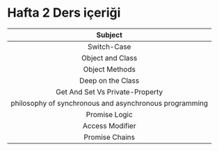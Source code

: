 # Hafta 2 Ders içeriği

|                        Subject                         |
| :----------------------------------------------------: |
|                      Switch-Case                       |
|                    Object and Class                    |
|                     Object Methods                     |
|                   Deep on the Class                    |
|            Get And Set Vs Private-Property             |
| philosophy of synchronous and asynchronous programming |
|                     Promise Logic                      |
|                    Access Modifier                     |
|                     Promise Chains                     |
